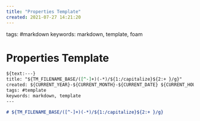```yaml
---
title: "Properties Template"
created: 2021-07-27 14:21:20
---
```


tags: #markdown
keywords: markdown, template, foam

# Properties Template

```markdown
${text:---}
title: "${TM_FILENAME_BASE/([^-]+)(-*)/${1:/capitalize}${2:+ }/g}"
created: ${CURRENT_YEAR}-${CURRENT_MONTH}-${CURRENT_DATE} ${CURRENT_HOUR}:${CURRENT_MINUTE}:${CURRENT_SECOND}
tags: #template
keywords: markdown, template
---

# ${TM_FILENAME_BASE/([^-]+)(-*)/${1:/capitalize}${2:+ }/g}
```
